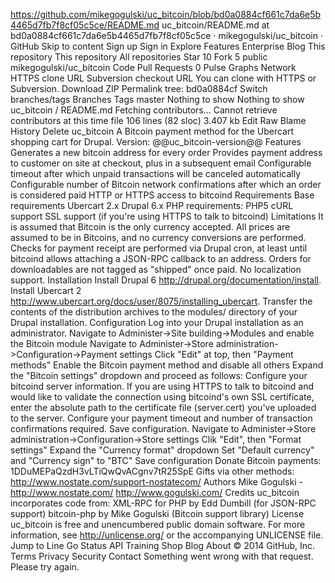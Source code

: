 https://github.com/mikegogulski/uc_bitcoin/blob/bd0a0884cf661c7da6e5b4465d7fb7f8cf05c5ce/README.md
uc_bitcoin/README.md at bd0a0884cf661c7da6e5b4465d7fb7f8cf05c5ce · mikegogulski/uc_bitcoin · GitHub
Skip to content
Sign up
Sign in
Explore
Features
Enterprise
Blog
This repository
This repository
All repositories
Star
10
Fork
5
public
mikegogulski/uc_bitcoin
Code
Pull Requests
0
Pulse
Graphs
Network
HTTPS clone URL
Subversion checkout URL
You can clone with
HTTPS
or Subversion.
Download ZIP
Permalink
tree:
bd0a0884cf
Switch branches/tags
Branches
Tags
master
Nothing to show
Nothing to show
uc_bitcoin / README.md
Fetching contributors…
Cannot retrieve contributors at this time
file
106 lines (82 sloc)
3.407 kb
Edit
Raw
Blame
History
Delete
uc_bitcoin
A Bitcoin payment method for the
Ubercart shopping cart for Drupal.
Version: @@uc_bitcoin-version@@
Features
Generates a new bitcoin address for every order
Provides payment address to customer on site at checkout, plus in a
subsequent email
Configurable timeout after which unpaid transactions will be canceled
automatically
Configurable number of Bitcoin network confirmations after which an order
is considered paid
HTTP or HTTPS access to bitcoind
Requirements
Base requirements
Ubercart 2.x
Drupal 6.x
PHP requirements:
PHP5
cURL support
SSL support (if you're using HTTPS to talk to bitcoind)
Limitations
It is assumed that Bitcoin is the only currency accepted.
All prices are assumed to be in Bitcoins, and no currency conversions are
performed.
Checks for payment receipt are performed via Drupal cron, at least until
bitcoind allows attaching a JSON-RPC callback to an address.
Orders for downloadables are not tagged as "shipped" once paid.
No localization support.
Installation
Install Drupal 6 http://drupal.org/documentation/install.
Install Ubercart 2 http://www.ubercart.org/docs/user/8075/installing_ubercart.
Transfer the contents of the distribution archives to the modules/ directory
of your Drupal installation. Configuration
Log into your Drupal installation as an administrator.
Navigate to Administer->Site building->Modules and enable the Bitcoin module
Navigate to Administer->Store administration->Configuration->Payment settings
Click "Edit" at top, then "Payment methods"
Enable the Bitcoin payment method and disable all others
Expand the "Bitcoin settings" dropdown and proceed as follows:
Configure your bitcoind server information.
If you are using HTTPS to talk to bitcoind and would like to validate
the connection using bitcoind's own SSL certificate, enter the
absolute path to the certificate file (server.cert) you've uploaded
to the server.
Configure your payment timeout and number of transaction confirmations
required.
Save configuration.
Navigate to Administer->Store administration->Configuration->Store settings
Clik "Edit", then "Format settings"
Expand the "Currency format" dropdown
Set "Default currency" and "Currency sign" to "BTC"
Save configuration
Donate
Bitcoin payments: 1DDuMEPaQzdH3vLTiQwQvACgnv7tR25SpE
Gifts via other methods: http://www.nostate.com/support-nostatecom/
Authors
Mike Gogulski -
http://www.nostate.com/ http://www.gogulski.com/
Credits
uc_bitcoin incorporates code from:
XML-RPC for PHP by Edd Dumbill (for JSON-RPC support)
bitcoin-php by Mike Gogulski (Bitcoin support library)
License
uc_bitcoin is free and unencumbered public domain software. For more
information, see http://unlicense.org/ or the accompanying UNLICENSE file.
Jump to Line
Go
Status
API
Training
Shop
Blog
About
© 2014 GitHub, Inc.
Terms
Privacy
Security
Contact
Something went wrong with that request. Please try again.

